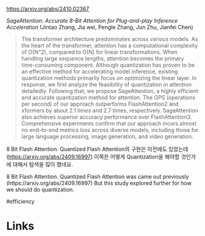 https://arxiv.org/abs/2410.02367

*SageAttention: Accurate 8-Bit Attention for Plug-and-play Inference Acceleration* (Jintao Zhang, Jia wei, Pengle Zhang, Jun Zhu, Jianfei Chen)

> The transformer architecture predominates across various models. As the heart of the transformer, attention has a computational complexity of O(N^2), compared to O(N) for linear transformations. When handling large sequence lengths, attention becomes the primary time-consuming component. Although quantization has proven to be an effective method for accelerating model inference, existing quantization methods primarily focus on optimizing the linear layer. In response, we first analyze the feasibility of quantization in attention detailedly. Following that, we propose SageAttention, a highly efficient and accurate quantization method for attention. The OPS (operations per second) of our approach outperforms FlashAttention2 and xformers by about 2.1 times and 2.7 times, respectively. SageAttention also achieves superior accuracy performance over FlashAttention3. Comprehensive experiments confirm that our approach incurs almost no end-to-end metrics loss across diverse models, including those for large language processing, image generation, and video generation.

8 Bit Flash Attention. Quantized Flash Attention의 구현은 이전에도 있었는데 (https://arxiv.org/abs/2409.16997) 이쪽은 어떻게 Quantization을 해야할 것인가에 대해서 탐색을 많이 했네요.

<english>
8 Bit Flash Attention. Quantized Flash Attention was came out previously (https://arxiv.org/abs/2409.16997) But this study explored further for how we should do quantization.
</english>

#efficiency

# Links

